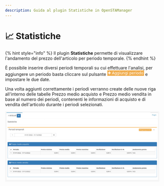 ```yaml
---
description: Guida al plugin Statistiche in OpenSTAManager
---
```


# 📈 Statistiche

{% hint style="info" %}
Il plugin **Statistiche** permette di visualizzare l'andamento del prezzo dell'articolo per periodo temporale.
{% endhint %}

È possibile inserire diversi periodi temporali su cui effettuare l'analisi, per aggiungere un periodo basta cliccare sul pulsante <img src="../../../../../.gitbook/assets/periodo.png" alt="" data-size="line"> e impostare le due date.

Una volta aggiunti correttamente i periodi verranno create delle nuove riga all'interno delle tabelle Prezzo medio acquisto e Prezzo medio vendita in base al numero dei periodi, contenenti le informazioni di acquisto e di vendita dell'articolo durante i periodi selezionati.

![](<../../../../../.gitbook/assets/image (500).png>)

